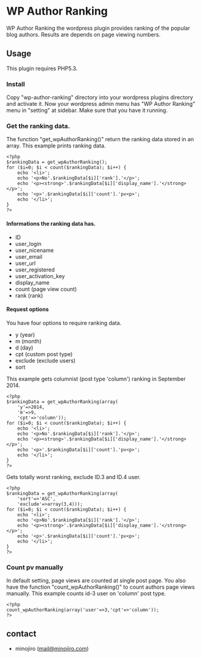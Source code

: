 # WP Author Ranking

WP Author Ranking the wordpress plugin provides ranking of the popular blog authors. Results are depends on page viewing numbers.



## Usage
This plugin requires PHP5.3.



### Install
Copy "wp-author-ranking" directory into your wordpress plugins directory and activate it. Now your wordpress admin menu has "WP Author Ranking" menu in "setting" at sidebar. Make sure that you have it running.



### Get the ranking data.

The function "get_wpAuthorRanking()" return the ranking data stored in an array.
This example prints ranking data.

```
<?php
$rankingData = get_wpAuthorRanking();
for ($i=0; $i < count($rankingData); $i++) {
	echo '<li>';
	echo '<p>No'.$rankingData[$i]['rank'].'</p>';
	echo '<p><strong>'.$rankingData[$i]['display_name'].'</strong></p>';
	echo '<p>'.$rankingData[$i]['count'].'pv<p>';
	echo '</li>';
}
?>
```

#### Informations the ranking data has.

* ID
* user_login
* user_nicename
* user_email
* user_url
* user_registered
* user_activation_key
* display_name
* count (page view count)
* rank (rank)


#### Request options

You have four options to require ranking data.

* y (year)
* m (month)
* d (day)
* cpt (custom post type)
* exclude (exclude users)
* sort

This example gets columnist (post type 'column') ranking in September 2014.

```
<?php 
$rankingData = get_wpAuthorRanking(array(
	'y'=>2014,
	'm'=>9,
	'cpt'=>'column'));
for ($i=0; $i < count($rankingData); $i++) {
	echo '<li>';
	echo '<p>No'.$rankingData[$i]['rank'].'</p>';
	echo '<p><strong>'.$rankingData[$i]['display_name'].'</strong></p>';
	echo '<p>'.$rankingData[$i]['count'].'pv<p>';
	echo '</li>';
}
?>
```

Gets totally worst ranking, exclude ID.3 and ID.4 user.

```
<?php 
$rankingData = get_wpAuthorRanking(array(
	'sort'=>'ASC',
	'exclude'=>array(3,4)));
for ($i=0; $i < count($rankingData); $i++) {
	echo '<li>';
	echo '<p>No'.$rankingData[$i]['rank'].'</p>';
	echo '<p><strong>'.$rankingData[$i]['display_name'].'</strong></p>';
	echo '<p>'.$rankingData[$i]['count'].'pv<p>';
	echo '</li>';
}
?>
```


### Count pv manually

In default setting, page views are counted at single post page. You also have the function "count_wpAuthorRanking()" to count authors page views manually.
This example counts id-3 user on 'column' post type.

```
<?php 
count_wpAuthorRanking(array('user'=>3,'cpt'=>'column'));
?>
```


## contact

* minojiro (mail@minojiro.com)
